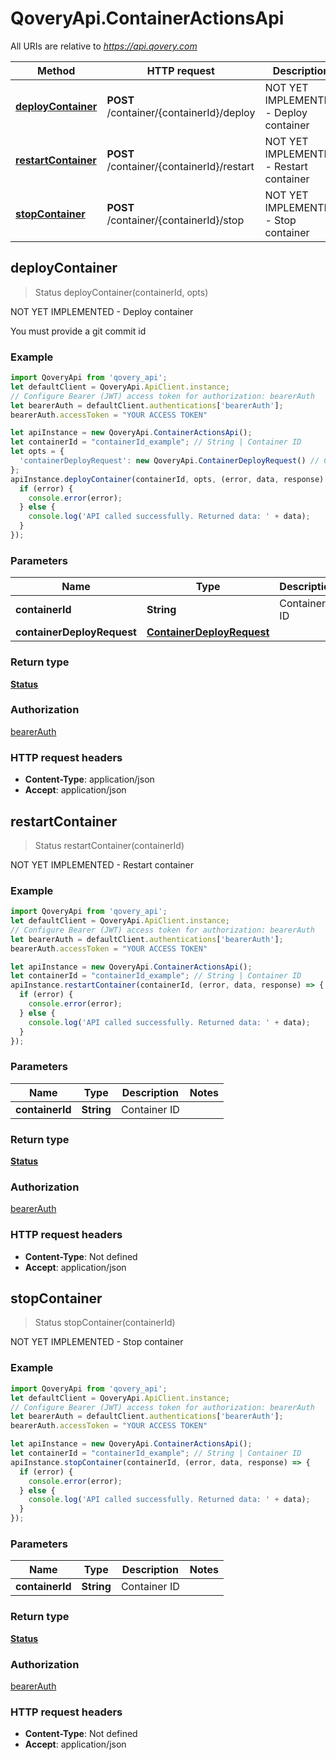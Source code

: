 # QoveryApi.ContainerActionsApi

All URIs are relative to *https://api.qovery.com*

Method | HTTP request | Description
------------- | ------------- | -------------
[**deployContainer**](ContainerActionsApi.md#deployContainer) | **POST** /container/{containerId}/deploy | NOT YET IMPLEMENTED - Deploy container
[**restartContainer**](ContainerActionsApi.md#restartContainer) | **POST** /container/{containerId}/restart | NOT YET IMPLEMENTED - Restart container
[**stopContainer**](ContainerActionsApi.md#stopContainer) | **POST** /container/{containerId}/stop | NOT YET IMPLEMENTED - Stop container



## deployContainer

> Status deployContainer(containerId, opts)

NOT YET IMPLEMENTED - Deploy container

You must provide a git commit id

### Example

```javascript
import QoveryApi from 'qovery_api';
let defaultClient = QoveryApi.ApiClient.instance;
// Configure Bearer (JWT) access token for authorization: bearerAuth
let bearerAuth = defaultClient.authentications['bearerAuth'];
bearerAuth.accessToken = "YOUR ACCESS TOKEN"

let apiInstance = new QoveryApi.ContainerActionsApi();
let containerId = "containerId_example"; // String | Container ID
let opts = {
  'containerDeployRequest': new QoveryApi.ContainerDeployRequest() // ContainerDeployRequest | 
};
apiInstance.deployContainer(containerId, opts, (error, data, response) => {
  if (error) {
    console.error(error);
  } else {
    console.log('API called successfully. Returned data: ' + data);
  }
});
```

### Parameters


Name | Type | Description  | Notes
------------- | ------------- | ------------- | -------------
 **containerId** | **String**| Container ID | 
 **containerDeployRequest** | [**ContainerDeployRequest**](ContainerDeployRequest.md)|  | [optional] 

### Return type

[**Status**](Status.md)

### Authorization

[bearerAuth](../README.md#bearerAuth)

### HTTP request headers

- **Content-Type**: application/json
- **Accept**: application/json


## restartContainer

> Status restartContainer(containerId)

NOT YET IMPLEMENTED - Restart container

### Example

```javascript
import QoveryApi from 'qovery_api';
let defaultClient = QoveryApi.ApiClient.instance;
// Configure Bearer (JWT) access token for authorization: bearerAuth
let bearerAuth = defaultClient.authentications['bearerAuth'];
bearerAuth.accessToken = "YOUR ACCESS TOKEN"

let apiInstance = new QoveryApi.ContainerActionsApi();
let containerId = "containerId_example"; // String | Container ID
apiInstance.restartContainer(containerId, (error, data, response) => {
  if (error) {
    console.error(error);
  } else {
    console.log('API called successfully. Returned data: ' + data);
  }
});
```

### Parameters


Name | Type | Description  | Notes
------------- | ------------- | ------------- | -------------
 **containerId** | **String**| Container ID | 

### Return type

[**Status**](Status.md)

### Authorization

[bearerAuth](../README.md#bearerAuth)

### HTTP request headers

- **Content-Type**: Not defined
- **Accept**: application/json


## stopContainer

> Status stopContainer(containerId)

NOT YET IMPLEMENTED - Stop container

### Example

```javascript
import QoveryApi from 'qovery_api';
let defaultClient = QoveryApi.ApiClient.instance;
// Configure Bearer (JWT) access token for authorization: bearerAuth
let bearerAuth = defaultClient.authentications['bearerAuth'];
bearerAuth.accessToken = "YOUR ACCESS TOKEN"

let apiInstance = new QoveryApi.ContainerActionsApi();
let containerId = "containerId_example"; // String | Container ID
apiInstance.stopContainer(containerId, (error, data, response) => {
  if (error) {
    console.error(error);
  } else {
    console.log('API called successfully. Returned data: ' + data);
  }
});
```

### Parameters


Name | Type | Description  | Notes
------------- | ------------- | ------------- | -------------
 **containerId** | **String**| Container ID | 

### Return type

[**Status**](Status.md)

### Authorization

[bearerAuth](../README.md#bearerAuth)

### HTTP request headers

- **Content-Type**: Not defined
- **Accept**: application/json

